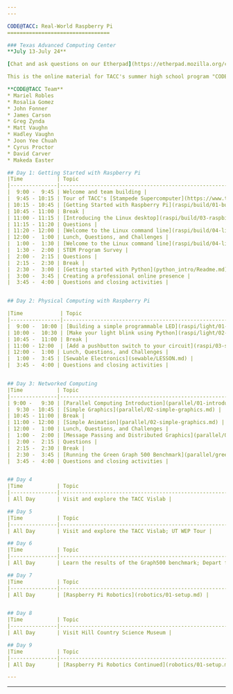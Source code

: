 ```yaml
---
---

CODE@TACC: Real-World Raspberry Pi
=================================

### Texas Advanced Computing Center
**July 13-July 24**

[Chat and ask questions on our Etherpad](https://etherpad.mozilla.org/code-at-tacc)

This is the online material for TACC's summer high school program "CODE@TACC" in which students will build a Linux computer then learn how to connect it to the world and create their own inventions.

**CODE@TACC Team**
* Mariel Robles
* Rosalia Gomez
* John Fonner
* James Carson
* Greg Zynda
* Matt Vaughn
* Hadley Vaughn
* Joon Yee Chuah
* Cyrus Proctor
* David Carver
* Makeda Easter

## Day 1: Getting Started with Raspberry Pi
|Time           | Topic                                                        |
|---------------|--------------------------------------------------------------|
|  9:00 -  9:45 | Welcome and team building |
|  9:45 - 10:15 | Tour of TACC's [Stampede Supercomputer](https://www.tacc.utexas.edu/stampede/) |
| 10:15 - 10:45 | [Getting Started with Raspberry Pi](raspi/build/01-build.md) |
| 10:45 - 11:00 | Break |
| 11:00 - 11:15 | [Introducing the Linux desktop](raspi/build/03-raspbian-desktop.md) |
| 11:15 - 11:20 | Questions |
| 11:20 - 12:00 | [Welcome to the Linux command line](raspi/build/04-linux-101.md) |
| 12:00 -  1:00 | Lunch, Questions, and Challenges |
|  1:00 -  1:30 | [Welcome to the Linux command line](raspi/build/04-linux-101.md) |
|  1:30 -  2:00 | STEM Program Survey |
|  2:00 -  2:15 | Questions |
|  2:15 -  2:30 | Break |
|  2:30 -  3:00 | [Getting started with Python](python_intro/Readme.md) |
|  3:00 -  3:45 | Creating a professional online presence |
|  3:45 -  4:00 | Questions and closing activities |


## Day 2: Physical Computing with Raspberry Pi

|Time            | Topic                                                         |
|----------------|---------------------------------------------------------------|
|  9:00 -  10:00 | [Building a simple programmable LED](raspi/light/01-led.md) |
| 10:00 -  10:30 | [Make your light blink using Python](raspi/light/02-programming.md) |
| 10:45 -  11:00 | Break |
| 11:00 - 12:00  | [Add a pushbutton switch to your circuit](raspi/03-switch.md) |
| 12:00 -  1:00 | Lunch, Questions, and Challenges |
|  1:00 -  3:45 | [Sewable Electronics](sewable/LESSON.md) |
|  3:45 -  4:00 | Questions and closing activities |


## Day 3: Networked Computing
|Time           | Topic                                                        |
|---------------|--------------------------------------------------------------|
| 9:00 -   9:30 | [Parallel Computing Introduction](parallel/01-introduction.md) |
|  9:30 - 10:45 | [Simple Graphics](parallel/02-simple-graphics.md) |
| 10:45 - 11:00 | Break |
| 11:00 - 12:00 | [Simple Animation](parallel/02-simple-graphics.md) |
| 12:00 -  1:00 | Lunch, Questions, and Challenges |
|  1:00 -  2:00 | [Message Passing and Distributed Graphics](parallel/03-distributed-graphics.md) |
|  2:00 -  2:15 | Questions |
|  2:15 -  2:30 | Break |
|  2:30 -  3:45 | [Running the Green Graph 500 Benchmark](parallel/greengraph500/01-greengraph500.md) |
|  3:45 -  4:00 | Questions and closing activities |


## Day 4
|Time           | Topic                                                        |
|---------------|--------------------------------------------------------------|
| All Day       | Visit and explore the TACC Vislab |

## Day 5
|Time           | Topic                                                        |
|---------------|--------------------------------------------------------------|
| All Day       | Visit and explore the TACC Vislab; UT WEP Tour |

## Day 6
|Time           | Topic                                                        |
|---------------|--------------------------------------------------------------|
| All Day       | Learn the results of the Graph500 benchmark; Depart for field trip |

## Day 7
|Time           | Topic                                                        |
|---------------|--------------------------------------------------------------|
| All Day       | [Raspberry Pi Robotics](robotics/01-setup.md) |


## Day 8
|Time           | Topic                                                        |
|---------------|--------------------------------------------------------------|
| All Day       | Visit Hill Country Science Museum |

## Day 9
|Time           | Topic                                                        |
|---------------|--------------------------------------------------------------|
| All Day       | [Raspberry Pi Robotics Continued](robotics/01-setup.md) |

---
```

---
